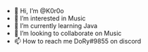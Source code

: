 - 👋 Hi, I’m @K0r0o
- 👀 I’m interested in Music
- 🌱 I’m currently learning Java
- 💞️ I’m looking to collaborate on Music
- 📫 How to reach me DoRy#9855 on discord

<!---
K0r0o/K0r0o is a ✨ special ✨ repository because its `README.md` (this file) appears on your GitHub profile.
You can click the Preview link to take a look at your changes.
--->
